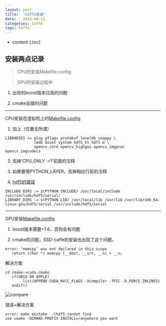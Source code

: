```yaml
---
layout: post
title:  "Caffe安装"
date:   2016-08-11 
categories: Caffe
tags: Caffe 
---
```


* content
{:toc}

## 安装两点记录

> CPU的安装Makefile.config

> GPU的安装过程中

1. 出现的boost版本过高的问题

2. cmake出错的问题




---
CPU安装在虚拟机上的[Makefile.config](https://drive.google.com/open?id=0B1zyWUhQhBdWWkFxcG5KNS1WSDA)

1. 加上（位置无所谓）

```
LIBRARIES += glog gflags protobuf leveldb snappy \
             lmdb boost_system hdf5_hl hdf5 m \
             opencv_core opencv_highgui opencv_imgproc opencv_imgcodecs
```

2. 去掉'CPU\_ONLY :=1'前面的注释

3. 如果要用PYTHON\_LAYER，去掉相应行前的注释

4.  [hdf5的错误](http://blog.csdn.net/striker_v/article/details/51615197)

```
INCLUDE_DIRS := $(PYTHON_INCLUDE) /usr/local/include /usr/include/hdf5/serial/
LIBRARY_DIRS := $(PYTHON_LIB) /usr/local/lib /usr/lib /usr/lib/x86_64-linux-gnu/hdf5/serial /usr/include/hdf5/serial
```

---

GPU安装[Makefile.config](https://drive.google.com/open?id=0B1zyWUhQhBdWdDR5ek5pTUNtcVE)

1. boost版本需要<1.6，否则会有问题

2. cmake的问题，SSD-caffe的安装也出现了这个问题。

```
error: ‘memcpy’ was not declared in this scope
   return (char *) memcpy (__dest, __src, __n) + __n;
```

解决方案

```
cd cmake->cuda.cmake
   if(UNIX OR APPLE)
    	list(APPEND CUDA_NVCC_FLAGS -Xcompiler -fPIC -D_FORCE_INLINES)
   endif()
```   
![compare](https://cl.ly/2J1a1r103u2B/CUDA.png)

错误+解决方案

```
error: make mistake  -lhdf5 cannot find
use cmake -DCMAKE-PREFIX-INSTALL=/anywhere you want 
```

